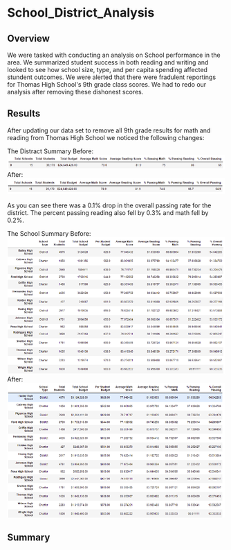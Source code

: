 # School_District_Analysis

## Overview

We were tasked with conducting an analysis on School performance in the area. We summarized student success in both reading and writing and looked to see how school size, type, and per capita spending affected stundent outcomes. We were alerted that there were fradulent reportings for Thomas High School's 9th grade class scores. We had to redo our analysis after removing these dishonest scores.

## Results

After updating our data set to remove all 9th grade results for math and reading from Thomas High School we noticed the following changes:

The Distract Summary Before:
![BEFORE](https://github.com/rulma/School_District_Analysis/blob/13447bab5acf43b3e233ba4c5a5138c06d9cd7ee/Resources/Before.PNG)
After:
![AFTER](https://github.com/rulma/School_District_Analysis/blob/b00cebb0a6d20a6e63107b70938949956363d95c/Resources/After.PNG)

As you can see there was a 0.1% drop in the overall passing rate for the district. The percent passing reading also fell by 0.3% and math fell by 0.2%.

The School Summary Before:
![School Before](https://github.com/rulma/School_District_Analysis/blob/36dd3eb421af106fa7ba74cbecf87b6f582a1a26/Resources/School%20Before.PNG)
After:
![School After](https://github.com/rulma/School_District_Analysis/blob/36dd3eb421af106fa7ba74cbecf87b6f582a1a26/Resources/School%20After.PNG)
## Summary
